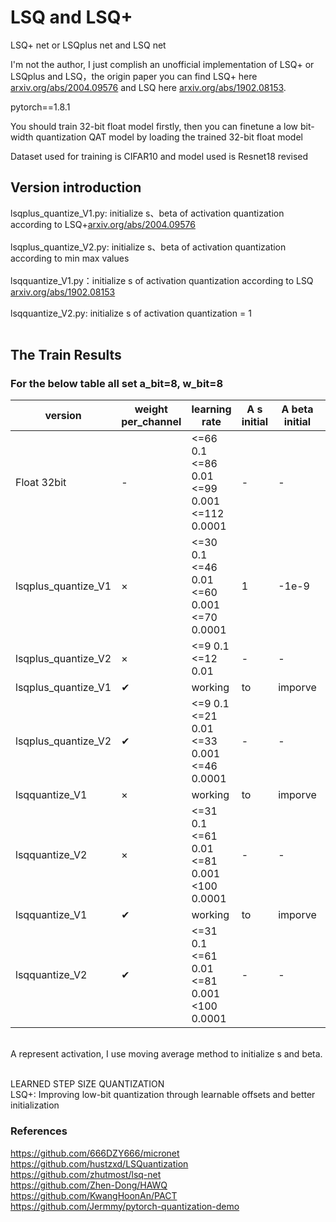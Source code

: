 # LSQ and LSQ+<br>
LSQ+ net or LSQplus net and LSQ net <br>

I'm not the author, I just complish an unofficial implementation of LSQ+ or LSQplus and LSQ，the origin paper you can find LSQ+ here [arxiv.org/abs/2004.09576](https://arxiv.org/abs/2004.09576) and LSQ here [arxiv.org/abs/1902.08153](https://arxiv.org/abs/1902.08153).<br>

pytorch==1.8.1<br>

You should train 32-bit float model firstly, then you can finetune a low bit-width quantization QAT model by loading the trained 32-bit float model<br>

Dataset used for training is CIFAR10 and model used is Resnet18 revised<br>

## Version introduction
lsqplus_quantize_V1.py: initialize s、beta of activation quantization according to LSQ+[arxiv.org/abs/2004.09576](https://arxiv.org/abs/2004.09576)<br><br>
lsqplus_quantize_V2.py: initialize s、beta of activation quantization according to min max values<br><br>
lsqquantize_V1.py：initialize s of activation quantization according to LSQ [arxiv.org/abs/1902.08153](https://arxiv.org/abs/1902.08153)<br><br>
lsqquantize_V2.py: initialize s of activation quantization = 1<br><br>

## The Train Results 
### For the below table all set a_bit=8, w_bit=8
| version | weight per_channel | learning rate | A s initial | A beta initial | best epoch | Accuracy | models
| ------ | --------- | ------ | ------ | ------ | ------ | ------ | ------ |
| Float 32bit | - | <=66 0.1<br><=86 0.01<br><=99 0.001<br><=112 0.0001 | - | - | 112 | 92.6 | [download](https://share.weiyun.com/g7P6cL23) |
| lsqplus_quantize_V1 | × | <=30 0.1<br><=46 0.01<br><=60 0.001<br><=70 0.0001 | 1 | -1e-9 | 69 | 90.1 | [download](https://share.weiyun.com/HRKnuJ9H) |
| lsqplus_quantize_V2 | × | <=9 0.1<br><=12 0.01 | - | - | 12 | 91.0 | [download](https://share.weiyun.com/RvrPTeEQ) |
| lsqplus_quantize_V1 | ✔ | working | to | imporve | 219 | 86 | [download](https://share.weiyun.com/oETxlkYc) |
| lsqplus_quantize_V2 | ✔ | <=9 0.1<br><=21 0.01<br><=33 0.001<br><=46 0.0001 | - | - | 33 | 91.46 | [download](https://share.weiyun.com/ZUTnyZJd) |
| lsqquantize_V1 | × | working | to | imporve | 189 | 88.1 | [download](https://share.weiyun.com/FOiQJ6Xj) |
| lsqquantize_V2 | × | <=31 0.1<br><=61 0.01<br><=81 0.001<br><100 0.0001 | - | - | 72 | 91.76 | [download](https://share.weiyun.com/4ANtOj2G) |
| lsqquantize_V1 | ✔ | working | to | imporve | 226 | 88.2 | [download](https://share.weiyun.com/scyVhAzN) |
| lsqquantize_V2 | ✔ | <=31 0.1<br><=61 0.01<br><=81 0.001<br><100 0.0001 | - | - | 99 | 91.37 | [download](https://share.weiyun.com/01uXhQGw) |
<br>
A represent activation, I use moving average method to initialize s and beta.<br><br>

LEARNED STEP SIZE QUANTIZATION<br>
LSQ+: Improving low-bit quantization through learnable offsets and better initialization<br>

### References<br>
https://github.com/666DZY666/micronet<br>
https://github.com/hustzxd/LSQuantization<br>
https://github.com/zhutmost/lsq-net<br>
https://github.com/Zhen-Dong/HAWQ<br>
https://github.com/KwangHoonAn/PACT<br>
https://github.com/Jermmy/pytorch-quantization-demo<br>
